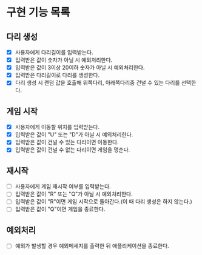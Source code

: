 # 구현 기능 목록

## 다리 생성
- [x] 사용자에게 다리길이를 입력받는다.
- [x] 입력받은 값이 숫자가 아닐 시 예외처리한다.
- [x] 입력받은 값이 3이상 20이하 숫자가 아닐 시 예외처리한다.
- [x] 입력받은 다리길이로 다리를 생성한다.
- [x] 다리 생성 시 랜덤 값을 호출해 위쪽다리, 아래쪽다리중 건널 수 있는 다리를 선택한다.

## 게임 시작
- [x] 사용자에게 이동할 위치를 입력받는다.
- [x] 입력받은 값이 "U" 또는 "D"가 아닐 시 예외처리한다.
- [x] 입력받은 값이 건널 수 있는 다리이면 이동한다.
- [x] 입력받은 값이 건널 수 없는 다리이면 게임을 멍춘다.

## 재시작
- [ ] 사용자에게 게임 재시작 여부를 입력받는다.
- [ ] 입력받은 값이 "R" 또는 "Q"가 아닐 시 예외처리한다.
- [ ] 입력받은 값이 "R"이면 게임 시작으로 돌아간다.(이 때 다리 생성은 하지 않는다.)
- [ ] 입력받은 값이 "Q"이면 게임을 종료한다.

## 예외처리
- [ ] 예외가 발생할 경우 예외메세지를 출력한 뒤 애플리케이션을 종료한다.